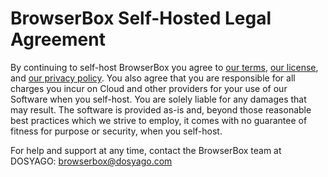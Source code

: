 # BrowserBox Self-Hosted Legal Agreement

By continuing to self-host BrowserBox you agree to [our terms](https://dosyago.com/terms.txt), [our license](https://github.com/BrowserBox/BrowserBox/blob/boss/LICENSE.md), and [our privacy policy](https://dosyago.com/privacy.txt). You also agree that you are responsible for all charges you incur on Cloud and other providers for your use of our Software when you self-host. You are solely liable for any damages that may result. The software is provided as-is and, beyond those reasonable best practices which we strive to employ, it comes with no guarantee of fitness for purpose or security, when you self-host.

For help and support at any time, contact the BrowserBox team at DOSYAGO: browserbox@dosyago.com

